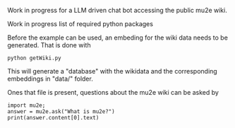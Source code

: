 Work in progress for a LLM driven chat bot accessing the public mu2e wiki.

Work in progress list of required python packages

Before the example can be used, an embeding for the wiki data needs to be generated. That is done with
```
python getWiki.py
```
This will generate a "database" with the wikidata and the corresponding embeddings in "data/" folder.

Ones that file is present, questions about the mu2e wiki can be asked by
```
import mu2e;
answer = mu2e.ask("What is mu2e?")
print(answer.content[0].text)
```
